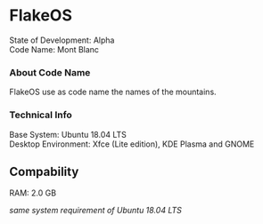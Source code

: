 # FlakeOS
State of Development:     Alpha\
Code Name:                Mont Blanc

### About Code Name
FlakeOS use as code name the names of the mountains.

### Technical Info
Base System:              Ubuntu 18.04 LTS\
Desktop Environment:      Xfce (Lite edition), KDE Plasma and GNOME

## Compability
RAM: 2.0 GB

*same system requirement of Ubuntu 18.04 LTS*
